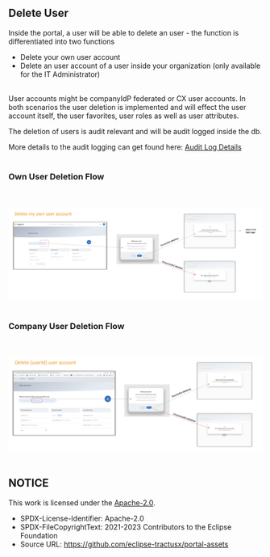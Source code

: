 ## Delete User

Inside the portal, a user will be able to delete an user - the function is differentiated into two functions

- Delete your own user account
- Delete an user account of a user inside your organization (only available for the IT Administrator)
  <br>
  <br>

User accounts might be companyIdP federated or CX user accounts. In both scenarios the user deletion is implemented and will effect the user account itself, the user favorites, user roles as well as user attributes.

The deletion of users is audit relevant and will be audit logged inside the db.

More details to the audit logging can get found here: [Audit Log Details](/docs/developer/Technical%20Documentation/Operations/Auditing.md)
<br>
<br>

### Own User Deletion Flow

<br>
<br>
<img width="1496" alt="image" src="https://raw.githubusercontent.com/eclipse-tractusx/portal-assets/main/docs/static/delete-own-user-flow.png">
<br>
<br>

### Company User Deletion Flow

<br>
<br>
<img width="1392" alt="image" src="https://raw.githubusercontent.com/eclipse-tractusx/portal-assets/main/docs/static/delete-other-user-flow.png">
<br>
<br>

## NOTICE

This work is licensed under the [Apache-2.0](https://www.apache.org/licenses/LICENSE-2.0).

- SPDX-License-Identifier: Apache-2.0
- SPDX-FileCopyrightText: 2021-2023 Contributors to the Eclipse Foundation
- Source URL: https://github.com/eclipse-tractusx/portal-assets
